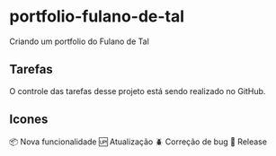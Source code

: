 # portfolio-fulano-de-tal
Criando um portfolio do Fulano de Tal

## Tarefas
O controle das tarefas desse projeto está sendo realizado no GitHub.

## Icones
:package: Nova funcionalidade
:up: Atualização
:beetle: Correção de bug
:checkered_flag: Release